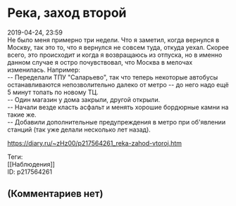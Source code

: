 Река, заход второй
==================

  
2019-04-24, 23:59  
 Не было меня примерно три недели. Что я заметил, когда вернулся в Москву, так это то, что я вернулся не совсем туда, откуда уехал. Скорее всего, это происходит и когда я возвращаюсь из отпуска, но в именно данном случае я остро почувствовал, что Москва в мелочах изменилась. Например:   
 -- Переделали ТПУ "Саларьево", так что теперь некоторые автобусы останавливаются непозволительно далеко от метро -- до него надо ещё 5 минут топать по новому ТЦ.   
 -- Один магазин у дома закрыли, другой открыли.   
 -- Начали везде класть асфальт и менять хорошие бордюрные камни на такие же.   
 -- Добавили дополнительные предупреждения в метро при об'явлении станций (так уже делали несколько лет назад).   
  
<https://diary.ru/~zHz00/p217564261_reka-zahod-vtoroj.htm>  
  
Теги:  
[[Наблюдения]]  
ID: p217564261  


(Комментариев нет)
------------------